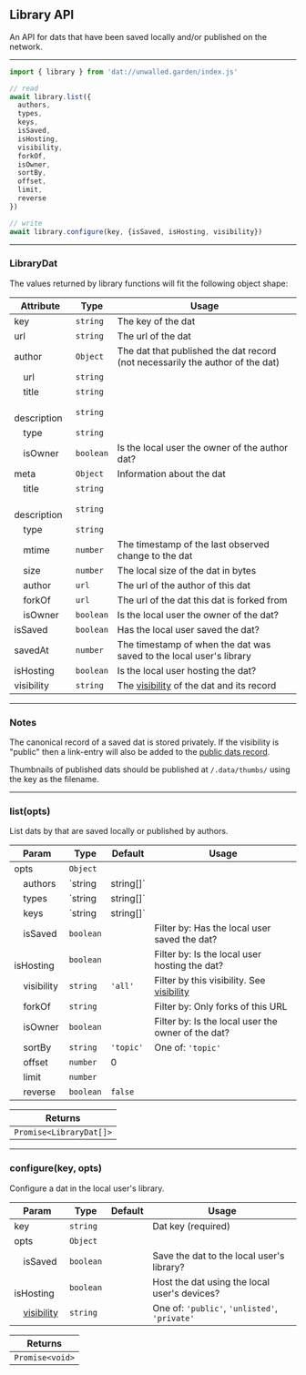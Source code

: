 ## Library API

An API for dats that have been saved locally and/or published on the network.

---

```js
import { library } from 'dat://unwalled.garden/index.js'

// read
await library.list({
  authors,
  types,
  keys,
  isSaved,
  isHosting,
  visibility,
  forkOf,
  isOwner,
  sortBy,
  offset,
  limit,
  reverse
})

// write
await library.configure(key, {isSaved, isHosting, visibility})
```

---

### LibraryDat

The values returned by library functions will fit the following object shape:

|Attribute|Type|Usage|
|-|-|-|
|key|`string`|The key of the dat|
|url|`string`|The url of the dat|
|author|`Object`|The dat that published the dat record (not necessarily the author of the dat)|
|&emsp;url|`string`||
|&emsp;title|`string`||
|&emsp;description|`string`||
|&emsp;type|`string`||
|&emsp;isOwner|`boolean`|Is the local user the owner of the author dat?|
|meta|`Object`|Information about the dat|
|&emsp;title|`string`||
|&emsp;description|`string`||
|&emsp;type|`string`||
|&emsp;mtime|`number`|The timestamp of the last observed change to the dat|
|&emsp;size|`number`|The local size of the dat in bytes|
|&emsp;author|`url`|The url of the author of this dat|
|&emsp;forkOf|`url`|The url of the dat this dat is forked from|
|&emsp;isOwner|`boolean`|Is the local user the owner of the dat?|
|isSaved|`boolean`|Has the local user saved the dat?|
|savedAt|`number`|The timestamp of when the dat was saved to the local user's library|
|isHosting|`boolean`|Is the local user hosting the dat?|
|visibility|`string`|The [visibility](/docs/common-fields#visibility) of the dat and its record|

---

### Notes

The canonical record of a saved dat is stored privately. If the visibility is "public" then a link-entry will also be added to the [public dats record](/dats).

Thumbnails of published dats should be published at `/.data/thumbs/` using the key as the filename.

---

### list(opts)

List dats by that are saved locally or published by authors.

|Param|Type|Default|Usage|
|-|-|-|-|
|opts|`Object`|||
|&emsp;authors|`string|string[]`||Filter by author URLs|
|&emsp;types|`string|string[]`||Filter by dat types|
|&emsp;keys|`string|string[]`||Filter by dat keys|
|&emsp;isSaved|`boolean`||Filter by: Has the local user saved the dat?|
|&emsp;isHosting|`boolean`||Filter by: Is the local user hosting the dat?|
|&emsp;visibility|`string`|`'all'`|Filter by this visibility. See [visibility](/docs/common-fields#visibility)|
|&emsp;forkOf|`string`||Filter by: Only forks of this URL|
|&emsp;isOwner|`boolean`||Filter by: Is the local user the owner of the dat?|
|&emsp;sortBy|`string`|`'topic'`|One of: `'topic'`|
|&emsp;offset|`number`|0||
|&emsp;limit|`number`|||
|&emsp;reverse|`boolean`|`false`||

|Returns|
|-|
|`Promise<LibraryDat[]>`|

---

### configure(key, opts)

Configure a dat in the local user's library.

|Param|Type|Default|Usage|
|-|-|-|-|
|key|`string`||Dat key (required)|
|opts|`Object`|||
|&emsp;isSaved|`boolean`||Save the dat to the local user's library?|
|&emsp;isHosting|`boolean`||Host the dat using the local user's devices?|
|&emsp;[visibility](/docs/common-fields#visibility)|`string`||One of: `'public'`, `'unlisted'`, `'private'`|

|Returns|
|-|
|`Promise<void>`|

